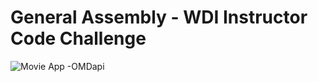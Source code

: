 # General Assembly - WDI Instructor Code Challenge
![Movie App -OMDapi](https://user-images.githubusercontent.com/7386478/48305673-2a292b00-e4fd-11e8-9f48-2f558139bbfd.png)
